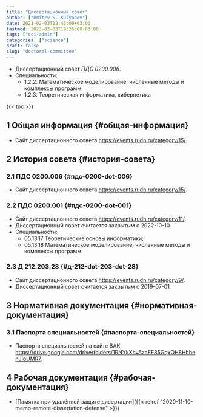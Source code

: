 ```yaml
---
title: "Диссертационный совет"
author: ["Dmitry S. Kulyabov"]
date: 2021-02-03T12:46:00+03:00
lastmod: 2023-02-03T19:26:00+03:00
tags: ["sci-admin"]
categories: ["science"]
draft: false
slug: "doctoral-committee"
---
```


-   Диссертационный совет _ПДС 0200.006_.
-   Специальности:
    -   1.2.2. Математическое моделирование, численные методы и комплексы программ
    -   1.2.3. Теоретическая информатика, кибернетика

<!--more-->

{{< toc >}}


## <span class="section-num">1</span> Общая информация {#общая-информация}

-   Сайт диссертационного совета <https://events.rudn.ru/category/15/>.


## <span class="section-num">2</span> История совета {#история-совета}


### <span class="section-num">2.1</span> ПДС 0200.006 {#пдс-0200-dot-006}

-   Сайт диссертационного совета <https://events.rudn.ru/category/15/>.


### <span class="section-num">2.2</span> ПДС 0200.001 {#пдс-0200-dot-001}

-   Сайт диссертационного совета <https://events.rudn.ru/category/11/>.
-   Диссертационный совет считается закрытым с 2022-10-10.
-   Специальности:
    -   05.13.17 Теоретические основы информатики;
    -   05.13.18 Математическое моделирование, численные методы и комплексы программ.


### <span class="section-num">2.3</span> Д 212.203.28 {#д-212-dot-203-dot-28}

-   Сайт диссертационного совета <https://events.rudn.ru/category/9/>.
-   Диссертационный совет считается закрытым с 2019-07-01.


## <span class="section-num">3</span> Нормативная документация {#нормативная-документация}


### <span class="section-num">3.1</span> Паспорта специальностей {#паспорта-специальностей}

-   Паспорта специальностей на сайте ВАК: <https://drive.google.com/drive/folders/1RNYkXhvAzaEF85GqxOH8HhbenJIoUMR7>.


## <span class="section-num">4</span> Рабочая документация {#рабочая-документация}

-   [Памятка при удалённой защите дисертации]({{< relref "2020-11-10-memo-remote-dissertation-defense" >}})

